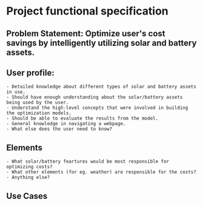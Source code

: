 # Project functional specification

## Problem Statement: Optimize user's cost savings by intelligently utilizing solar and battery assets.

## User profile:
	- Detailed knowledge about different types of solar and battery assets in use.
	- Should have enough understanding about the solar/battery assets being used by the user.
	- Understand the high-level concepts that were involved in building the optimization models.
	- Should be able to evaluate the results from the model.
	- General knowledge in navigating a webpage.
	- What else does the user need to know?

## Elements
	- What solar/battery feartures would be most responsible for optimizing costs?
	- What other elements (for eg. weather) are responsible for the costs?
	- Anything else?

## Use Cases
